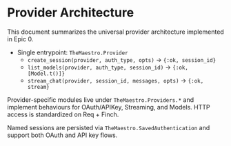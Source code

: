 # Provider Architecture

This document summarizes the universal provider architecture implemented in Epic 0.

- Single entrypoint: `TheMaestro.Provider`
  - `create_session(provider, auth_type, opts)` → `{:ok, session_id}`
  - `list_models(provider, auth_type, session_id)` → `{:ok, [Model.t()]}`
  - `stream_chat(provider, session_id, messages, opts)` → `{:ok, stream}`

Provider-specific modules live under `TheMaestro.Providers.*` and implement behaviours
for OAuth/APIKey, Streaming, and Models. HTTP access is standardized on Req + Finch.

Named sessions are persisted via `TheMaestro.SavedAuthentication` and support both OAuth and API key flows.

